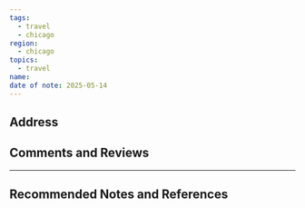 ```yaml
---
tags:
  - travel
  - chicago
region:
  - chicago
topics:
  - travel
name: 
date of note: 2025-05-14
---
```


## Address




## Comments and Reviews






-----------
##  Recommended Notes and References

